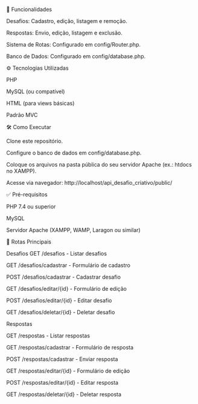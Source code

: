 🚀 Funcionalidades

Desafios: Cadastro, edição, listagem e remoção.

Respostas: Envio, edição, listagem e exclusão.

Sistema de Rotas: Configurado em config/Router.php.

Banco de Dados: Configurado em config/database.php.

⚙️ Tecnologias Utilizadas

PHP

MySQL (ou compatível)

HTML (para views básicas)

Padrão MVC

🛠️ Como Executar

Clone este repositório.

Configure o banco de dados em config/database.php.

Coloque os arquivos na pasta pública do seu servidor Apache (ex.: htdocs no XAMPP).

Acesse via navegador:
http://localhost/api_desafio_criativo/public/

✅ Pré-requisitos

PHP 7.4 ou superior

MySQL

Servidor Apache (XAMPP, WAMP, Laragon ou similar)

📝 Rotas Principais

Desafios
GET /desafios - Listar desafios

GET /desafios/cadastrar - Formulário de cadastro

POST /desafios/cadastrar - Cadastrar desafio

GET /desafios/editar/{id} - Formulário de edição

POST /desafios/editar/{id} - Editar desafio

GET /desafios/deletar/{id} - Deletar desafio

Respostas

GET /respostas - Listar respostas

GET /respostas/cadastrar - Formulário de resposta

POST /respostas/cadastrar - Enviar resposta

GET /respostas/editar/{id} - Formulário de edição

POST /respostas/editar/{id} - Editar resposta

GET /respostas/deletar/{id} - Deletar resposta